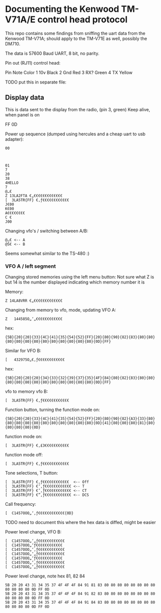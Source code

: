 # Documenting the Kenwood TM-V71A/E control head protocol


This repo contains some findings from sniffing the uart data from the Kenwood TM-V71A; should apply to the TM-V71E as well, possibly the DM710.

The data is 57600 Baud UART, 8 bit, no parity.

Pin out (RJ11) control head:

Pin Note Color
1   10v  Black
2   Gnd  Red
3   RX?  Green
4   TX   Yellow



TODO put this in separate file:
## Display data

This is data sent to the display from the radio, (pin 3, green)
Keep alive, when panel is on

FF 0D


Power up sequence (dumped using hercules and a cheap uart to usb adapter):

```
00



01
7
20
38
4HELLO 
7
@…€
Z 13LA2FTA €„€€€€€€€€€€€€€
[  3LA5TR{FF} €‚ƒ€€€€€€€€€€€€
J€00
K€00
A€€€€€€€€
C €
J00
```

Changing vfo's / switching between A/B:
```
@…€ <-- A
@Š€ <-- B
```

Seems somewhat similar to the TS-480 :)

### VFO A / left segment


Changing stored memories using the left menu button:
Not sure what Z is but 14 is the number displayed indicating which memory number it is

Memory:
```
Z 14LA8VRR €„€€€€€€€€€€€€€
```

Changing from memory to vfo, mode, updating VFO A:

```
Z   144585O„‘„€€€€€€€€€€€€
```

hex:
```
{5B}{20}{20}{33}{4C}{41}{35}{54}{52}{FF}{20}{80}{90}{82}{83}{80}{80}{80}{80}{80}{80}{80}{80}{80}{80}{80}{80}{0D}{FF}
```

Similar for VFO B:
```
[   432975O„€‚ƒ€€€€€€€€€€€€
```
hex:
```
{5B}{20}{20}{20}{34}{33}{32}{39}{37}{35}{4F}{84}{80}{82}{83}{80}{80}{80}{80}{80}{80}{80}{80}{80}{80}{80}{80}{0D}{FF}
```
vfo to memory vfo B:
```
[  3LA5TR{FF} €‚ƒ€€€€€€€€€€€€
```

Function button, turning the function mode on:

```hexdump
{5B}{20}{20}{33}{4C}{41}{35}{54}{52}{FF}{20}{80}{90}{82}{A3}{33}{80}{80}{80}{80}{80}{80}{80}{80}{80}{80}{80}{0D}{41}{80}{80}{80}{81}{80}{80}{80}{80}{0D}
```
function mode on:
```
[  3LA5TR{FF} €‚£3€€€€€€€€€€€
```

function mode off:
```
[  3LA5TR{FF} €‚ƒ€€€€€€€€€€€€
```

Tone selections, T button:
```
[  3LA5TR{FF} €‚ƒ€€€€€€€€€€€€  <-- Off
[  3LA5TR{FF} €‘‚ƒ€€€€€€€€€€€€ <-- T
[  3LA5TR{FF} €’‚ƒ€€€€€€€€€€€€ <-- CT
[  3LA5TR{FF} €”‚ƒ€€€€€€€€€€€€ <-- DCS
```

Call frequency:
```
[  C1457OOO„‘‚ƒ€€€€€€€€€€€€{0D}
```


TODO need to document this where the hex data is diffed, might be easier

Power level change, VFO B:
```
[  C1457OOO„‘„ƒ€€€€€€€€€€€€
[  C1457OOO„‘ƒ€€€€€€€€€€€€
[  C1457OOO„‘‚ƒ€€€€€€€€€€€€
[  C1457OOO„‘„ƒ€€€€€€€€€€€€
[  C1457OOO„‘ƒ€€€€€€€€€€€€
[  C1457OOO„‘‚ƒ€€€€€€€€€€€€
[  C1457OOO„‘„ƒ€€€€€€€€€€€€
```

Power level change, note hex 81, 82 84
```
5B 20 20 43 31 34 35 37 4F 4F 4F 84 91 81 83 80 80 80 80 80 80 80 80 80 80 80 80 0D FF 0D
5B 20 20 43 31 34 35 37 4F 4F 4F 84 91 82 83 80 80 80 80 80 80 80 80 80 80 80 80 0D FF 0D
5B 20 20 43 31 34 35 37 4F 4F 4F 84 91 84 83 80 80 80 80 80 80 80 80 80 80 80 80 0D FF 0D
```
